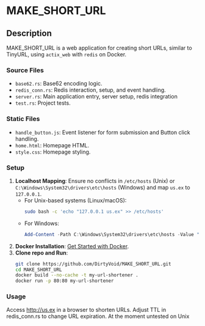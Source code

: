 # MAKE_SHORT_URL

## Description
MAKE_SHORT_URL is a web application for creating short URLs, similar to TinyURL, using `actix_web` with `redis` on Docker.

### Source Files
- `base62.rs`: Base62 encoding logic.
- `redis_conn.rs`: Redis interaction, setup, and event handling.
- `server.rs`: Main application entry, server setup, redis integration
- `test.rs`: Project tests.

### Static Files
- `handle_button.js`: Event listener for form submission and Button click handling.
- `home.html`: Homepage HTML.
- `style.css`: Homepage styling.

### Setup
1. **Localhost Mapping**: Ensure no conflicts in `/etc/hosts` (Unix) or `C:\Windows\System32\drivers\etc\hosts` (Windows) and map `us.ex` to `127.0.0.1`.
   - For Unix-based systems (Linux/macOS):
     ```bash
     sudo bash -c 'echo "127.0.0.1 us.ex" >> /etc/hosts'
     ```
   - For Windows:
     ```powershell
     Add-Content -Path C:\Windows\System32\drivers\etc\hosts -Value "127.0.0.1 us.ex"
     ```
2. **Docker Installation**: [Get Started with Docker](https://www.docker.com/get-started/).
3. **Clone repo and Run**:
   ```bash
   git clone https://github.com/DirtyVoid/MAKE_SHORT_URL.git
   cd MAKE_SHORT_URL
   docker build --no-cache -t my-url-shortener .
   docker run -p 80:80 my-url-shortener
   ```
### Usage
Access http://us.ex in a browser to shorten URLs. Adjust TTL in redis_conn.rs to change URL expiration.
At the moment untested on Unix
